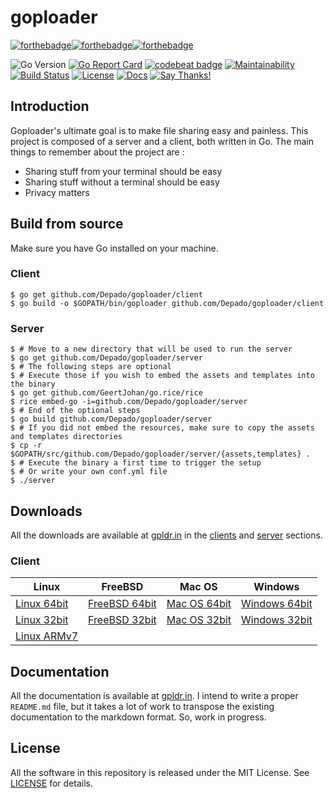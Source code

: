 # goploader

[![forthebadge](https://forthebadge.com/images/badges/made-with-go.svg)](https://forthebadge.com)[![forthebadge](https://forthebadge.com/images/badges/contains-technical-debt.svg)](https://forthebadge.com)[![forthebadge](https://forthebadge.com/images/badges/built-with-love.svg)](https://forthebadge.com)

![Go Version](https://img.shields.io/badge/go-1.18-brightgreen.svg)
[![Go Report Card](https://goreportcard.com/badge/github.com/Depado/goploader)](https://goreportcard.com/report/github.com/Depado/goploader)
[![codebeat badge](https://codebeat.co/badges/0faefc03-91a4-41e7-a955-ccd8c1b096cd)](https://codebeat.co/projects/github-com-depado-goploader)
[![Maintainability](https://api.codeclimate.com/v1/badges/af3e40751fb9d01d4627/maintainability)](https://codeclimate.com/github/Depado/goploader/maintainability)
[![Build Status](https://drone.depado.eu/api/badges/Depado/goploader/status.svg)](https://drone.depado.eu/Depado/goploader)
[![License](https://img.shields.io/badge/license-MIT-blue.svg)](https://github.com/Depado/goploader/blob/master/LICENSE)
[![Docs](https://img.shields.io/badge/docs-gpldr.in-blue.svg)](https://docs.gpldr.in/)
[![Say Thanks!](https://img.shields.io/badge/Say%20Thanks-!-1EAEDB.svg)](https://saythanks.io/to/Depado)

## Introduction

Goploader's ultimate goal is to make file sharing easy and painless. This project is composed of a server and a client, both written in Go. The main things to remember about the project are :
 - Sharing stuff from your terminal should be easy
 - Sharing stuff without a terminal should be easy
 - Privacy matters

## Build from source

Make sure you have Go installed on your machine.

### Client

```shell
$ go get github.com/Depado/goploader/client
$ go build -o $GOPATH/bin/goploader github.com/Depado/goploader/client
```

### Server

```shell
$ # Move to a new directory that will be used to run the server
$ go get github.com/Depado/goploader/server
$ # The following steps are optional
$ # Execute those if you wish to embed the assets and templates into the binary
$ go get github.com/GeertJohan/go.rice/rice
$ rice embed-go -i=github.com/Depado/goploader/server
$ # End of the optional steps
$ go build github.com/Depado/goploader/server
$ # If you did not embed the resources, make sure to copy the assets and templates directories
$ cp -r $GOPATH/src/github.com/Depado/goploader/server/{assets,templates} .
$ # Execute the binary a first time to trigger the setup
$ # Or write your own conf.yml file
$ ./server
```

## Downloads

All the downloads are available at [gpldr.in](https://gpldr.in) in the [clients](https://gpldr.in/#client-downloads) and [server](https://gpldr.in/#server-downloads) sections.

### Client

| Linux         | FreeBSD | Mac OS     | Windows  |
| ------------- |---------|------------|----------|
| [Linux 64bit](https://gpldr.in/releases/clients/client_linux_amd64) | [FreeBSD 64bit](https://gpldr.in/releases/clients/client_freebsd_amd64) | [Mac OS 64bit](https://gpldr.in/releases/clients/client_darwin_amd64) | [Windows 64bit](https://gpldr.in/releases/clients/client_windows_amd64.exe) |
| [Linux 32bit](https://gpldr.in/releases/clients/client_linux_386) | [FreeBSD 32bit](https://gpldr.in/releases/clients/client_freebsd_386) | [Mac OS 32bit](https://gpldr.in/releases/clients/client_darwin_386) | [Windows 32bit](https://gpldr.in/releases/clients/client_windows_386.exe) |
| [Linux ARMv7](https://gpldr.in/releases/clients/client_linux_arm) | | | | |

## Documentation

All the documentation is available at [gpldr.in](https://gpldr.in). I intend to write a proper `README.md` file, but it takes a lot of work to transpose the existing documentation to the markdown format. So, work in progress.


## License
All the software in this repository is released under the MIT License. See [LICENSE](https://github.com/Depado/goploader/blob/master/LICENSE) for details.
